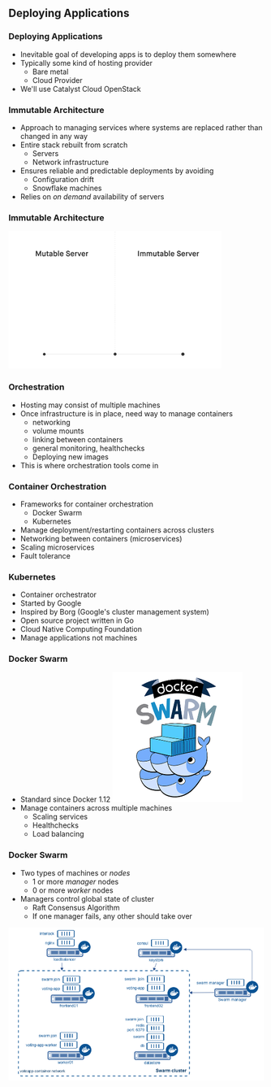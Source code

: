 ## Deploying Applications


### Deploying Applications

* Inevitable goal of developing apps is to deploy them somewhere
* Typically some kind of hosting provider
   * Bare metal
   * Cloud Provider
* We'll use Catalyst Cloud OpenStack


### Immutable Architecture

* Approach to managing services where systems are replaced rather than changed in any way
* Entire stack rebuilt from scratch    
   * Servers
   * Network infrastructure
* Ensures reliable and predictable deployments by avoiding
   * Configuration drift   
   * Snowflake machines
* Relies on _on demand_ availability of servers


### Immutable Architecture
![immutable arch](img/immutable_infrastructure.gif "Immutable Architecture")


### Orchestration

* Hosting may consist of multiple machines
* Once infrastructure is in place, need way to manage containers
   * networking
   * volume mounts
   * linking between containers
   * general monitoring, healthchecks
   * Deploying new images
* This is where orchestration tools come in



### Container Orchestration

* Frameworks for container orchestration
   * Docker Swarm
   * Kubernetes
* Manage deployment/restarting containers across clusters
* Networking between containers (microservices)
* Scaling microservices
* Fault tolerance



### Kubernetes

* Container orchestrator
* Started by Google
* Inspired by Borg (Google's cluster management system)
* Open source project written in Go
* Cloud Native Computing Foundation
* Manage applications not machines



### Docker Swarm

* Standard since Docker 1.12 ![swarm](img/dockerswarm.png "Docker Swarm")<!-- .element: class="img-right" -->
* Manage containers across multiple machines
   * Scaling services
   * Healthchecks
   * Load balancing



### Docker Swarm

* Two types of machines or _nodes_
   * 1 or more _manager_ nodes
   * 0 or more _worker_ nodes
* Managers control global state of cluster
   * Raft Consensus Algorithm
   * If one manager fails, any other should take over
                      
                    


![swarm](img/voting-app-swarm.png "Docker Swarm")

